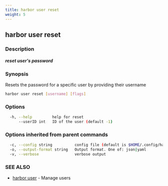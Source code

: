 ```yaml
---
title: harbor user reset
weight: 5
---
```

## harbor user reset

### Description

##### reset user's password

### Synopsis

Resets the password for a specific user by providing their username

```sh
harbor user reset [username] [flags]
```

### Options

```sh
  -h, --help         help for reset
      --userID int   ID of the user (default -1)
```

### Options inherited from parent commands

```sh
  -c, --config string          config file (default is $HOME/.config/harbor-cli/config.yaml)
  -o, --output-format string   Output format. One of: json|yaml
  -v, --verbose                verbose output
```

### SEE ALSO

* [harbor user](harbor-user.md)	 - Manage users

